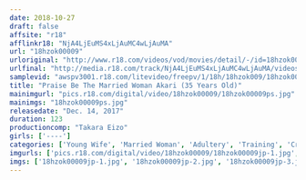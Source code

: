 ```yaml
---
date: 2018-10-27
draft: false
affsite: "r18"
afflinkr18: "NjA4LjEuMS4xLjAuMC4wLjAuMA"
url: "18hzok00009"
urloriginal: "http://www.r18.com/videos/vod/movies/detail/-/id=18hzok00009"
urlfinal: "http://media.r18.com/track/NjA4LjEuMS4xLjAuMC4wLjAuMA/videos/vod/movies/detail/-/id=18hzok00009"
samplevid: "awspv3001.r18.com/litevideo/freepv/1/18h/18hzok009/18hzok009_dmb_w.mp4"
title: "Praise Be The Married Woman Akari (35 Years Old)"
mainimgurl: "pics.r18.com/digital/video/18hzok00009/18hzok00009ps.jpg"
mainimgs: "18hzok00009ps.jpg"
releasedate: "Dec. 14, 2017"
duration: 123
productioncomp: "Takara Eizo"
girls: ['----']
categories: ['Young Wife', 'Married Woman', 'Adultery', 'Training', 'Creampie', 'Sex Toys', 'Hi-Def']
imgurls: ['pics.r18.com/digital/video/18hzok00009/18hzok00009jp-1.jpg', 'pics.r18.com/digital/video/18hzok00009/18hzok00009jp-2.jpg', 'pics.r18.com/digital/video/18hzok00009/18hzok00009jp-3.jpg', 'pics.r18.com/digital/video/18hzok00009/18hzok00009jp-4.jpg', 'pics.r18.com/digital/video/18hzok00009/18hzok00009jp-5.jpg', 'pics.r18.com/digital/video/18hzok00009/18hzok00009jp-6.jpg', 'pics.r18.com/digital/video/18hzok00009/18hzok00009jp-7.jpg', 'pics.r18.com/digital/video/18hzok00009/18hzok00009jp-8.jpg', 'pics.r18.com/digital/video/18hzok00009/18hzok00009jp-9.jpg', 'pics.r18.com/digital/video/18hzok00009/18hzok00009jp-10.jpg', 'pics.r18.com/digital/video/18hzok00009/18hzok00009jp-11.jpg', 'pics.r18.com/digital/video/18hzok00009/18hzok00009jp-12.jpg', 'pics.r18.com/digital/video/18hzok00009/18hzok00009jp-13.jpg', 'pics.r18.com/digital/video/18hzok00009/18hzok00009jp-14.jpg', 'pics.r18.com/digital/video/18hzok00009/18hzok00009jp-15.jpg', 'pics.r18.com/digital/video/18hzok00009/18hzok00009jp-16.jpg', 'pics.r18.com/digital/video/18hzok00009/18hzok00009jp-17.jpg', 'pics.r18.com/digital/video/18hzok00009/18hzok00009jp-18.jpg', 'pics.r18.com/digital/video/18hzok00009/18hzok00009jp-19.jpg', 'pics.r18.com/digital/video/18hzok00009/18hzok00009jp-20.jpg']
imgs: ['18hzok00009jp-1.jpg', '18hzok00009jp-2.jpg', '18hzok00009jp-3.jpg', '18hzok00009jp-4.jpg', '18hzok00009jp-5.jpg', '18hzok00009jp-6.jpg', '18hzok00009jp-7.jpg', '18hzok00009jp-8.jpg', '18hzok00009jp-9.jpg', '18hzok00009jp-10.jpg', '18hzok00009jp-11.jpg', '18hzok00009jp-12.jpg', '18hzok00009jp-13.jpg', '18hzok00009jp-14.jpg', '18hzok00009jp-15.jpg', '18hzok00009jp-16.jpg', '18hzok00009jp-17.jpg', '18hzok00009jp-18.jpg', '18hzok00009jp-19.jpg', '18hzok00009jp-20.jpg']
---
```

